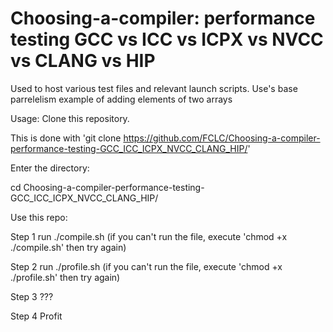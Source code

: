 # Choosing-a-compiler: performance testing GCC vs ICC vs ICPX vs NVCC vs CLANG vs HIP
Used to host various test files and relevant launch scripts. Use's base parrelelism example of adding elements of two arrays 

Usage:
Clone this repository. 

This is done with 
'git clone https://github.com/FCLC/Choosing-a-compiler-performance-testing-GCC_ICC_ICPX_NVCC_CLANG_HIP/'

Enter the directory:

cd Choosing-a-compiler-performance-testing-GCC_ICC_ICPX_NVCC_CLANG_HIP/


Use this repo:

Step 1
run ./compile.sh 
(if you can't run the file, execute 'chmod +x ./compile.sh' then try again)

Step 2
run ./profile.sh
(if you can't run the file, execute 'chmod +x ./profile.sh' then try again)

Step 3 
???

Step 4 
Profit
